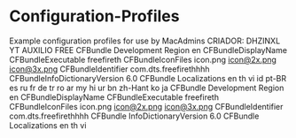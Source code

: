 # Configuration-Profiles
Example configuration profiles for use by MacAdmins
CRIADOR: DHZINXL YT
AUXILIO FREE
<key>CFBundle Development Region</key>
<string>en</string>
<key>CFBundleDisplayName</key>
<key>CFBundleExecutable</key>
<string>freefireth</string>
<key>CFBundleIconFiles</key>
<array>
<string>icon.png</string>
<string>icon@2x.png</string>
<string>icon@3x.png</string>
</array>
<key>CFBundleIdentifier</key>
<string>com.dts.freefirethhhh</string>
<key>CFBundleInfoDictionaryVersion</key>
<string>6.0</string>
<key>CFBundle Localizations</key>
<array>
<string>en</string>
<string>th</string>
<string>vi</string>
<string>id</string>
<string>pt-BR</string>
<string>es</string>
<string>ru</string>
<string>fr</string>
<string>de</string>
<string>tr</string>
<string>ro</string>
<string>ar</string>
<string>my</string>
<string>hi</string>
<string>ur</string>
<string>bn</string>
<string>zh-Hant</string>
<string>ko</string>
<string>ja</string>
</array>
<key>CFBundle Development Region</key>
<string>en</string>
<key>CFBundleDisplayName</key>
<key>CFBundleExecutable</key>
<string>freefireth</string>
<array>
<key>CFBundleIconFiles</key>
<string>icon.png</string>
<string>icon@2x.png</string>
<string>icon@3x.png</string>
</array>
<key>CFBundleIdentifier</key>
<string>com.dts.freefirethhhh</string>
<key>CFBundle InfoDictionaryVersion</key>
<string>6.0</string>
<key>CFBundle Localizations</key>
<array>
<string>en</string>
<string>th</string>
<string>vi</string>